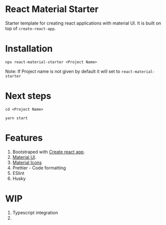 # React Material Starter

Starter template for creating react applications with material UI. It is built on top of `create-react-app`.

# Installation

`npx react-material-starter <Project Name>`

Note: If Project name is not given by default it will set to `react-material-starter`

# Next steps

```shell
cd <Project Name>

yarn start
```

# Features

1. Bootstraped with [Create react app](https://reactjs.org/docs/create-a-new-react-app.html).
2. [Material UI](https://material-ui.com/).
3. [Material Icons](https://material-ui.com/components/material-icons/)
4. Prettier - Code formatting
5. ESlint
6. Husky

# WIP

1. Typescript integration
2.

